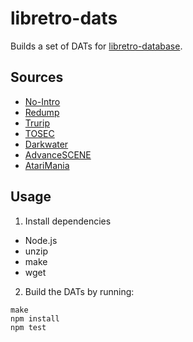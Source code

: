 # libretro-dats

Builds a set of DATs for [libretro-database](http://github.com/libretro/libretro-database).

## Sources

- [No-Intro](http://datomatic.no-intro.org/)
- [Redump](http://redump.org/)
- [Trurip](http://trurip.org/)
- [TOSEC](http://www.tosecdev.org/)
- [Darkwater](http://darkwater.info)
- [AdvanceSCENE](http://www.advanscene.com)
- [AtariMania](http://www.atarimania.com/)

## Usage

1. Install dependencies

  - Node.js
  - unzip
  - make
  - wget

2. Build the DATs by running:
  ```
  make
  npm install
  npm test
  ```
